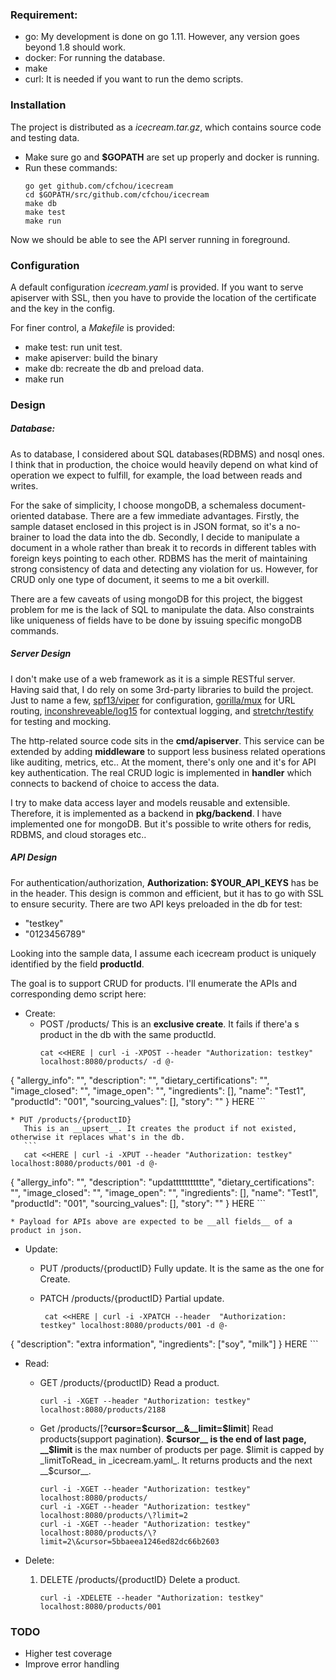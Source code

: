 
### Requirement:
- go: My development is done on go 1.11. However, any version goes beyond 1.8 should work.
- docker: For running the database.
- make 
- curl: It is needed if you want to run the demo scripts.

### Installation

The project is distributed as a _icecream.tar.gz_, which contains source code and testing data.

- Make sure go and __$GOPATH__ are set up properly and docker is running.
- Run these commands:
    ```
    go get github.com/cfchou/icecream
    cd $GOPATH/src/github.com/cfchou/icecream
    make db
    make test
    make run
    ```
Now we should be able to see the API server running in foreground.


### Configuration

A default configuration _icecream.yaml_ is provided. If you want to serve apiserver with SSL, then you have to provide the location of the certificate and the key in the config. 

For finer control, a _Makefile_ is provided:
- make test: run unit test.
- make apiserver: build the binary 
- make db: recreate the db and preload data.
- make run


### Design

##### Database: 
As to database, I considered about SQL databases(RDBMS) and nosql ones. I think that in production, the choice would heavily depend on what kind of operation we expect to fulfill, for example, the load between reads and writes.  

For the sake of simplicity, I choose mongoDB, a schemaless document-oriented database.  There are a few immediate advantages. Firstly, the sample dataset enclosed in this project is in JSON format, so it's a no-brainer to load the data into the db. Secondly, I decide to manipulate a document in a whole rather than break it to records in different tables with foreign keys pointing to each other. RDBMS has the merit of maintaining strong consistency of data and detecting any violation for us. However, for CRUD only one type of document, it seems to me a bit overkill.

There are a few caveats of using mongoDB for this project, the biggest problem for me is the lack of SQL to manipulate the data. Also constraints like uniqueness of fields have to be done by issuing specific mongoDB commands.  


##### Server Design
I don't make use of a web framework as it is a simple RESTful server. Having said that, I do rely on some 3rd-party libraries to build the project. Just to name a few, [spf13/viper](https://github.com/spf13/viper) for configuration, [gorilla/mux](http://www.gorillatoolkit.org/pkg/mux) for URL routing, [inconshreveable/log15](https://github.com/inconshreveable/log15) for contextual logging, and [stretchr/testify](https://github.com/stretchr/testify) for testing and mocking.

The http-related source code sits in the __cmd/apiserver__. This service can be extended by adding __middleware__ to support less business related operations like auditing, metrics, etc.. At the moment, there's only one and it's for API key authentication. The real CRUD logic is implemented in __handler__ which connects to backend of choice to access the data.

I try to make data access layer and models reusable and extensible. Therefore, it is implemented as a backend in __pkg/backend__. I have implemented one for mongoDB. But it's possible to write others for redis, RDBMS, and cloud storages etc..




##### API Design

For authentication/authorization, __Authorization: $YOUR_API_KEYS__ has be in the header. This design is common and efficient, but it has to go with SSL to ensure security. There are two API keys preloaded in the db for test:

- "testkey"
- "0123456789"

Looking into the sample data, I assume each icecream product is uniquely identified by the field __productId__.

The goal is to support CRUD for products. I'll enumerate the APIs and
corresponding demo script here:

- Create:
    * POST /products/
       This is an __exclusive create__. It fails if there'a s product in the db with the same productId.
       ```
       cat <<HERE | curl -i -XPOST --header "Authorization: testkey" localhost:8080/products/ -d @-
{
    "allergy_info": "",
    "description": "",
    "dietary_certifications": "",
    "image_closed": "",
    "image_open": "",
    "ingredients": [],
    "name": "Test1",
    "productId": "001",
    "sourcing_values": [],
    "story": ""
}
HERE
       ```

    * PUT /products/{productID}
       This is an __upsert__. It creates the product if not existed, otherwise it replaces what's in the db.
       ```
       cat <<HERE | curl -i -XPUT --header "Authorization: testkey" localhost:8080/products/001 -d @-
{
    "allergy_info": "",
    "description": "updattttttttttte",
    "dietary_certifications": "",
    "image_closed": "",
    "image_open": "",
    "ingredients": [],
    "name": "Test1",
    "productId": "001",
    "sourcing_values": [],
    "story": ""
}
HERE
       ```

    * Payload for APIs above are expected to be __all fields__ of a product in json.


- Update:
    * PUT /products/{productID}
       Fully update. It is the same as the one for Create.

    * PATCH /products/{productID}
       Partial update.
       ```
        cat <<HERE | curl -i -XPATCH --header  "Authorization: testkey" localhost:8080/products/001 -d @-
{
    "description": "extra information",
    "ingredients": ["soy", "milk"]
}
HERE
       ```


- Read:
    * GET /products/{productID}
        Read a product.
        ```
        curl -i -XGET --header "Authorization: testkey" localhost:8080/products/2188
        ```

    * Get /products/\[?__cursor=$cursor__&__limit=$limit__\]
        Read products(support pagination). __$cursor__ is the end of last page, __$limit__ is the max number of products per page. $limit is capped by _limitToRead_ in _icecream.yaml_. It returns products and the next __$cursor__.
        ```
        curl -i -XGET --header "Authorization: testkey" localhost:8080/products/
        curl -i -XGET --header "Authorization: testkey" localhost:8080/products/\?limit=2
        curl -i -XGET --header "Authorization: testkey" localhost:8080/products/\?limit=2\&cursor=5bbaeea1246ed82dc66b2603
        ```


- Delete:
    1. DELETE /products/{productID}
        Delete a product.
        ```
        curl -i -XDELETE --header "Authorization: testkey" localhost:8080/products/001
        ```


### TODO
- Higher test coverage
- Improve error handling


